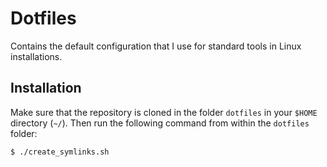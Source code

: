 # Dotfiles
Contains the default configuration that I use for standard tools in Linux installations.

## Installation
Make sure that the repository is cloned in the folder `dotfiles` in your `$HOME` directory (`~/`). Then run the following command from within the `dotfiles` folder:

```console
$ ./create_symlinks.sh
```

